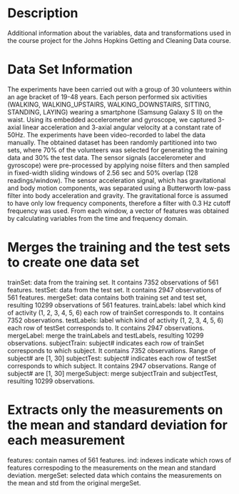 # Description

Additional information about the variables, data and transformations used in the course project for the Johns Hopkins Getting and Cleaning Data course.

# Data Set Information

The experiments have been carried out with a group of 30 volunteers within an age bracket of 19-48 years. Each person performed six activities (WALKING, WALKING_UPSTAIRS, WALKING_DOWNSTAIRS, SITTING, STANDING, LAYING) wearing a smartphone (Samsung Galaxy S II) on the waist. Using its embedded accelerometer and gyroscope, we captured 3-axial linear acceleration and 3-axial angular velocity at a constant rate of 50Hz. The experiments have been video-recorded to label the data manually. The obtained dataset has been randomly partitioned into two sets, where 70% of the volunteers was selected for generating the training data and 30% the test data.
The sensor signals (accelerometer and gyroscope) were pre-processed by applying noise filters and then sampled in fixed-width sliding windows of 2.56 sec and 50% overlap (128 readings/window). The sensor acceleration signal, which has gravitational and body motion components, was separated using a Butterworth low-pass filter into body acceleration and gravity. The gravitational force is assumed to have only low frequency components, therefore a filter with 0.3 Hz cutoff frequency was used. From each window, a vector of features was obtained by calculating variables from the time and frequency domain.

# Merges the training and the test sets to create one data set

trainSet: data from the training set. It contains 7352 observations of 561 features.
testSet: data from the test set. It contains 2947 observations of 561 features.
mergeSet: data contains both training set and test set, resulting 10299 observations of 561 features.
trainLabels: label which kind of activity (1, 2, 3, 4, 5, 6) each row of trainSet corresponds to. It contains 7352 observations.
testLabels: label which kind of activity (1, 2, 3, 4, 5, 6) each row of testSet corresponds to. It contains 2947 observations.
mergeLabel: merge the trainLabels and testLabels, resulting 10299 observations.
subjectTrain: subject# indicates each row of trainSet corresponds to which subject. It contains 7352 observations. Range of subject# are [1, 30]
subjectTest: subject# indicates each row of testSet corresponds to which subject. It contains 2947 observations. Range of subject# are [1, 30]
mergeSubject: merge subjectTrain and subjectTest, resulting 10299 observations.

# Extracts only the measurements on the mean and standard deviation for each measurement

features: contain names of 561 features.
ind: indexes indicate which rows of features correspoding to the measurements on the mean and standard deviation.
mergeSet: selected data which contains the measurements on the mean and std from the original mergeSet.

